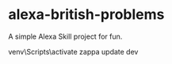 # alexa-british-problems
A simple Alexa Skill project for fun.

venv\Scripts\activate
zappa update dev
